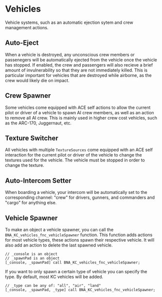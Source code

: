 # Vehicles
Vehicle systems, such as an automatic ejection sytem and crew management actions.

## Auto-Eject
When a vehicle is destroyed, any unconscious crew members or passenegers will be automatically ejected from the vehicle once the vehicle has stopped. If enabled, the crew and passengers will also recieve a brief amount of invulnerability so that they are not immediately killed. This is particular important for vehicles that are destroyed while airborne, as the crew would likely die on impact.

## Crew Spawner
Some vehicles come equipped with ACE self actions to allow the current pilot or driver of a vehicle to spawn AI crew members, as well as an action to remove all AI crew. This is mainly used in higher crew cost vehicles, such as the ARC-170, Juggernaut, etc.

## Texture Switcher
All vehicles with multiple `TextureSources` come equipped with an ACE self interaction for the current pilot or driver of the vehicle to change the textures used for the vehicle. The vehicle must be stopped in order to change the texture.

## Auto-Intercom Setter
When boarding a vehicle, your intercom will be automatically set to the corresponding channel: "crew" for drivers, gunners, and commanders and "cargo" for anything else.

## Vehicle Spawner
To make an object a vehicle spawner, you can call the `BNA_KC_vehicles_fnc_vehicleSpawner` function. This function adds actions for most vehicle types, these actions spawn their respective vehicle. It will also add an action to delete the last spawned vehicle.

```sqf
// _console is an object
// _spawnPad is an object
[_console, _spawnPad] call BNA_KC_vehicles_fnc_vehicleSpawner;
```

If you want to only spawn a certain type of vehicle you can specify the type. By default, most KC vehicles will be added.

```sqf
// _type can be any of: "all", "air", "land"
[_console, _spawnPad, _type] call BNA_KC_vehicles_fnc_vehicleSpawner;
```